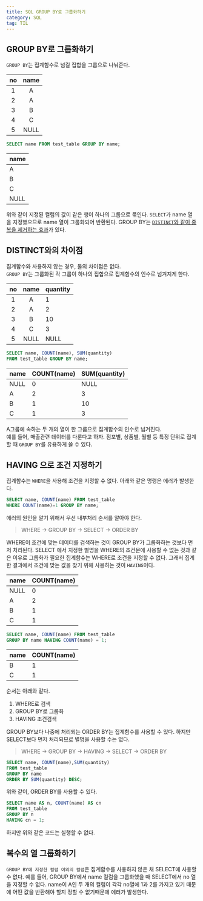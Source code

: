```yaml
---
title: SQL GROUP BY로 그룹화하기
category: SQL
tag: TIL
---
```


## GROUP BY로 그룹화하기

`GROUP BY`는 집계함수로 넘길 집합을 그룹으로 나눠준다.

|no|name|
|:--:|:--:|
|1|A|
|2|A|
|3|B|
|4|C|
|5|NULL|

```sql
SELECT name FROM test_table GROUP BY name;
```

|name|
|-|
|A|
|B|
|C|
|NULL|

위와 같이 지정된 컬럼의 값이 같은 행이 하나의 그룹으로 묶인다. `SELECT`가 name 열을 지정했으므로 name 열이 그룹화되어 반환된다. GROUP BY는 <u>`DISTINCT`와 같이 중복을 제거하는 효과</u>가 있다.

## DISTINCT와의 차이점

집계함수와 사용하지 않는 경우, 둘의 차이점은 없다. <br>
`GROUP BY`는 그룹화된 각 그룹이 하나의 집합으로 집계함수의 인수로 넘겨지게 한다.


|no|name|quantity|
|:--:|:--:|-|
|1|A|1|
|2|A|2|
|3|B|10|
|4|C|3|
|5|NULL|NULL|

```sql
SELECT name, COUNT(name), SUM(quantity)
FROM test_table GROUP BY name;
```

|name|COUNT(name)|SUM(quantity)|
|-|-|-|
|NULL|0|NULL|
|A|2|3|
|B|1|10|
|C|1|3|

A그룹에 속하는 두 개의 열이 한 그룹으로 집계함수의 인수로 넘겨진다.
<br>
예를 들어, 매출관련 데이터를 다룬다고 하자. 점포별, 상품별, 월별 등 특정 단위로 집계할 때 `GROUP BY`를 유용하게 쓸 수 있다.

## HAVING 으로 조건 지정하기

집계함수는 `WHERE`을 사용해 조건을 지정할 수 없다. 아래와 같은 명령은 에러가 발생한다.

```sql
SELECT name, COUNT(name) FROM test_table
WHERE COUNT(name)=1 GROUP BY name;
```
에러의 원인을 알기 위해서 우선 내부처리 순서를 알아야 한다.

> WHERE -> GROUP BY -> SELECT -> ORDER BY

WHERE이 조건에 맞는 데이터를 검색하는 것이 GROUP BY가 그룹화하는 것보다 먼저 처리된다. SELECT 에서 지정한 별명을 WHERE의 조건문에 사용할 수 없는 것과 같은 이유로 그룹화가 필요한 집계함수는 WHERE로 조건을 지정할 수 없다. 그래서 집계한 결과에서 조건에 맞는 값을 찾기 위해 사용하는 것이 `HAVING`이다.

|name|COUNT(name)|
|-|-|
|NULL|0|
|A|2|
|B|1|
|C|1|

```sql
SELECT name, COUNT(name) FROM test_table
GROUP BY name HAVING COUNT(name) = 1;
```

|name|COUNT(name)|
|-|-|
|B|1|
|C|1|

순서는 아래와 같다. 

1. WHERE로 검색
2. GROUP BY로 그룹화
3. HAVING 조건검색

GROUP BY보다 나중에 처리되는 ORDER BY는 집계함수를 사용할 수 있다. 하지만 SELECT보다 먼저 처리되므로 별명을 사용할 수는 없다. 

> WHERE -> GROUP BY -> HAVING -> SELECT -> ORDER BY
```sql
SELECT name, COUNT(name),SUM(quantity)
FROM test_table
GROUP BY name
ORDER BY SUM(quantity) DESC;
```
위와 같이, ORDER BY를 사용할 수 있다. 
```sql
SELECT name AS n, COUNT(name) AS cn
FROM test_table
GROUP BY n
HAVING cn = 1;
```
하지만 위와 같은 코드는 실행할 수 없다. 

## 복수의 열 그룹화하기

`GROUP BY에 지정한 컬럼 이외의 컬럼`은 집계함수를 사용하지 않은 채 SELECT에 사용할 수 없다. 예를 들어, GROUP BY에서 name 컬럼을 그룹화했을 때 SELECT에서 no 열을 지정할 수 없다. name이 A인 두 개의 컬럼이 각각 no열에 1과 2를 가지고 있기 때문에 어떤 값을 반환해야 할지 정할 수 없기때문에 에러가 발생한다.

